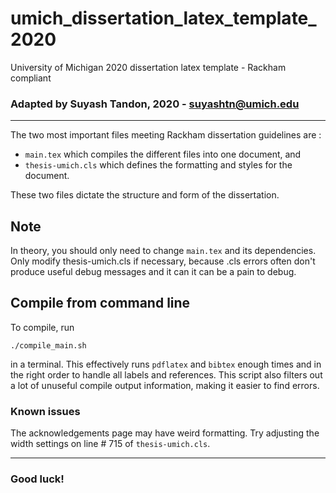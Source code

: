 # umich_dissertation_latex_template_2020
University of Michigan 2020 dissertation latex template - Rackham compliant
### Adapted by Suyash Tandon, 2020 - suyashtn@umich.edu
---
The two most important files meeting Rackham dissertation guidelines
are :
* `main.tex` which compiles the different files into one document, and
* `thesis-umich.cls` which defines the formatting and styles for the document.

These two files dictate the structure and form of the dissertation.  

## Note
In theory, you should only need to change `main.tex` and its dependencies. Only modify
thesis-umich.cls if necessary, because .cls errors often don't produce useful debug messages and it can it can be a pain to debug.

## Compile from command line
To compile, run
```
./compile_main.sh
```
in a terminal. This effectively runs `pdflatex` and `bibtex` enough times and in the right order to handle all labels and references.  This script also filters out a lot of
unuseful compile output information, making it easier to find errors.

### Known issues
The acknowledgements page may have weird formatting. Try adjusting the width settings on line # 715 of `thesis-umich.cls`.  

---
### Good luck!
